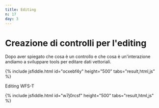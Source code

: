 ```yaml
---
title: Editing
n: 17
day: 3
---
```

Creazione di controlli per l'editing
===========================================

Dopo aver spiegato che cosa è un controllo e che cosa è un'interazione andiamo a sviluppare tools per editare dati vettoriali.

{% include jsfiddle.html id="ocxebf4y" height="500" tabs="result,html,js" %}

Editing WFS-T

{% include jsfiddle.html id="w7j0rcsf" height="500" tabs="result,html,js" %}

